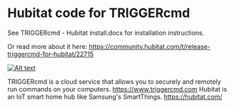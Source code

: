 # Hubitat code for TRIGGERcmd

See TRIGGERcmd - Hubitat install.docx for installation instructions.

Or read more about it here:  https://community.hubitat.com/t/release-triggercmd-for-hubitat/22715

[![Alt text](https://img.youtube.com/vi/V90B7jbEYxI/0.jpg)](https://www.youtube.com/watch?v=V90B7jbEYxI)

TRIGGERcmd is a cloud service that allows you to securely and remotely run commands on your computers.  https://www.triggercmd.com
Hubitat is an IoT smart home hub like Samsung's SmartThings.  https://hubitat.com/ 